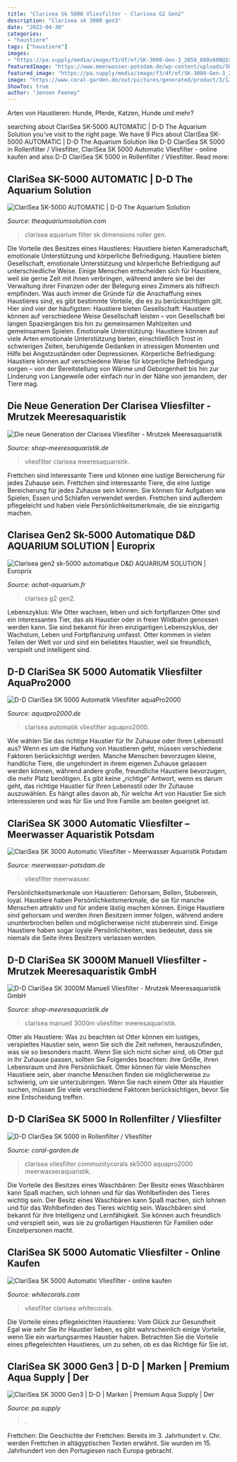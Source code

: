 ```yaml
---
title: "Clarisea Sk 5000 Vliesfilter - Clarisea G2 Gen2"
description: "Clarisea sk 3000 gen3"
date: "2022-04-30"
categories:
- "haustiere"
tags: ["haustiere"]
images:
- "https://pa.supply/media/image/f3/df/ef/SK-3000-Gen-3_2058_600x600@2x.jpg"
featuredImage: "https://www.meerwasser-potsdam.de/wp-content/uploads/SK-3000_3-450x450.png"
featured_image: "https://pa.supply/media/image/f3/df/ef/SK-3000-Gen-3_2058_600x600@2x.jpg"
image: "https://www.coral-garden.de/out/pictures/generated/product/3/1200_1200_86/d_d_clarisea_sk5000_vliessfilter.png"
ShowToc: true
author: "Jensen Feeney"
---
```



Arten von Haustieren: Hunde, Pferde, Katzen, Hunde und mehr?

	

		
searching about ClariSea SK-5000 AUTOMATIC | D-D The Aquarium Solution you've visit to the right page. We have 9 Pics about ClariSea SK-5000 AUTOMATIC | D-D The Aquarium Solution like D-D ClariSea SK 5000 in Rollenfilter / Vliesfilter, ClariSea SK 5000 Automatic Vliesfilter - online kaufen and also D-D ClariSea SK 5000 in Rollenfilter / Vliesfilter. Read more:
		
    
## ClariSea SK-5000 AUTOMATIC | D-D The Aquarium Solution

<img loading=lazy src="https://www.theaquariumsolution.com/sites/default/files/styles/text-with-image/public/image-groups/images/ClariSea-SK5000-dimensions-1.png?itok=hbhIkDVN" onerror="this.onerror=null;this.src='https://tse3.mm.bing.net/th?id=OIP.5Hj9DALScviltxEoPoTfiwAAAA&amp;pid=15.1';" alt="ClariSea SK-5000 AUTOMATIC | D-D The Aquarium Solution">

_Source: theaquariumsolution.com_

>clarisea aquarium filter sk dimensions roller gen. 

	

Die Vorteile des Besitzes eines Haustieres: Haustiere bieten Kameradschaft, emotionale Unterstützung und körperliche Befriedigung.
Haustiere bieten Gesellschaft, emotionale Unterstützung und körperliche Befriedigung auf unterschiedliche Weise. Einige Menschen entscheiden sich für Haustiere, weil sie gerne Zeit mit ihnen verbringen, während andere sie bei der Verwaltung ihrer Finanzen oder der Belegung eines Zimmers als hilfreich empfinden. Was auch immer die Gründe für die Anschaffung eines Haustieres sind, es gibt bestimmte Vorteile, die es zu berücksichtigen gilt. Hier sind vier der häufigsten: Haustiere bieten Gesellschaft: Haustiere können auf verschiedene Weise Gesellschaft leisten – von Gesellschaft bei langen Spaziergängen bis hin zu gemeinsamen Mahlzeiten und gemeinsamem Spielen. Emotionale Unterstützung: Haustiere können auf viele Arten emotionale Unterstützung bieten, einschließlich Trost in schwierigen Zeiten, beruhigende Gedanken in stressigen Momenten und Hilfe bei Angstzuständen oder Depressionen. Körperliche Befriedigung: Haustiere können auf verschiedene Weise für körperliche Befriedigung sorgen – von der Bereitstellung von Wärme und Geborgenheit bis hin zur Linderung von Langeweile oder einfach nur in der Nähe von jemandem, der Tiere mag.

    
## Die Neue Generation Der Clarisea Vliesfilter - Mrutzek Meeresaquaristik

<img loading=lazy src="https://www.shop-meeresaquaristik.de/images/product_images/info_images/27728_0.jpg" onerror="this.onerror=null;this.src='https://tse2.mm.bing.net/th?id=OIP.08LHDKynI_AXg62sGCZ2AQAAAA&amp;pid=15.1';" alt="Die neue Generation der Clarisea Vliesfilter - Mrutzek Meeresaquaristik">

_Source: shop-meeresaquaristik.de_

>vliesfilter clarisea meeresaquaristik. 

	

Frettchen sind interessante Tiere und können eine lustige Bereicherung für jedes Zuhause sein.
Frettchen sind interessante Tiere, die eine lustige Bereicherung für jedes Zuhause sein können. Sie können für Aufgaben wie Spielen, Essen und Schlafen verwendet werden. Frettchen sind außerdem pflegeleicht und haben viele Persönlichkeitsmerkmale, die sie einzigartig machen.

    
## Clarisea Gen2 Sk-5000 Automatique D&amp;D AQUARIUM SOLUTION | Europrix

<img loading=lazy src="https://www.achat-aquarium.fr/22207-thickbox_default/clarisea-g2-sk-5000-automatique.jpg" onerror="this.onerror=null;this.src='https://tse4.mm.bing.net/th?id=OIP.sBzJpUbm973ybh-F8NWLzAHaHa&amp;pid=15.1';" alt="Clarisea gen2 sk-5000 automatique D&amp;D AQUARIUM SOLUTION | Europrix">

_Source: achat-aquarium.fr_

>clarisea g2 gen2. 

	

Lebenszyklus: Wie Otter wachsen, leben und sich fortpflanzen
Otter sind ein interessantes Tier, das als Haustier oder in freier Wildbahn genossen werden kann. Sie sind bekannt für ihren einzigartigen Lebenszyklus, der Wachstum, Leben und Fortpflanzung umfasst. Otter kommen in vielen Teilen der Welt vor und sind ein beliebtes Haustier, weil sie freundlich, verspielt und intelligent sind.

    
## D-D ClariSea SK 5000 Automatik Vliesfilter AquaPro2000

<img loading=lazy src="https://www.aquapro2000.de/media/catalog/product/cache/1/image/1024x/c657acbaa43513bfcb392d597dba2b11/s/k/sk5-2.jpg" onerror="this.onerror=null;this.src='https://tse4.mm.bing.net/th?id=OIP.UIpURGwqJRMka_9Mw4yXIQHaHa&amp;pid=15.1';" alt="D-D ClariSea SK 5000 Automatik Vliesfilter aquaPro2000">

_Source: aquapro2000.de_

>clarisea automatik vliesfilter aquapro2000. 

	

Wie wählen Sie das richtige Haustier für Ihr Zuhause oder Ihren Lebensstil aus?
Wenn es um die Haltung von Haustieren geht, müssen verschiedene Faktoren berücksichtigt werden. Manche Menschen bevorzugen kleine, handliche Tiere, die ungehindert in ihrem eigenen Zuhause gelassen werden können, während andere große, freundliche Haustiere bevorzugen, die mehr Platz benötigen. Es gibt keine „richtige“ Antwort, wenn es darum geht, das richtige Haustier für Ihren Lebensstil oder Ihr Zuhause auszuwählen. Es hängt alles davon ab, für welche Art von Haustier Sie sich interessieren und was für Sie und Ihre Familie am besten geeignet ist.

    
## ClariSea SK 3000 Automatic Vliesfilter – Meerwasser Aquaristik Potsdam

<img loading=lazy src="https://www.meerwasser-potsdam.de/wp-content/uploads/SK-3000_3-450x450.png" onerror="this.onerror=null;this.src='https://tse2.mm.bing.net/th?id=OIP.WIafsVDszp5wLFF0l-lfqgAAAA&amp;pid=15.1';" alt="ClariSea SK 3000 Automatic Vliesfilter – Meerwasser Aquaristik Potsdam">

_Source: meerwasser-potsdam.de_

>vliesfilter meerwasser. 

	

Persönlichkeitsmerkmale von Haustieren: Gehorsam, Bellen, Stubenrein, loyal.
Haustiere haben Persönlichkeitsmerkmale, die sie für manche Menschen attraktiv und für andere lästig machen können. Einige Haustiere sind gehorsam und werden ihren Besitzern immer folgen, während andere ununterbrochen bellen und möglicherweise nicht stubenrein sind. Einige Haustiere haben sogar loyale Persönlichkeiten, was bedeutet, dass sie niemals die Seite ihres Besitzers verlassen werden.

    
## D-D ClariSea SK 3000M Manuell Vliesfilter - Mrutzek Meeresaquaristik GmbH

<img loading=lazy src="https://www.shop-meeresaquaristik.de/images/product_images/info_images/20981_3.jpg" onerror="this.onerror=null;this.src='https://tse4.mm.bing.net/th?id=OIP.788HPTYDpMUCeEgHjVKH3QAAAA&amp;pid=15.1';" alt="D-D ClariSea SK 3000M Manuell Vliesfilter - Mrutzek Meeresaquaristik GmbH">

_Source: shop-meeresaquaristik.de_

>clarisea manuell 3000m vliesfilter meeresaquaristik. 

	

Otter als Haustiere: Was zu beachten ist
Otter können ein lustiges, verspieltes Haustier sein, wenn Sie sich die Zeit nehmen, herauszufinden, was sie so besonders macht. Wenn Sie sich nicht sicher sind, ob Otter gut in Ihr Zuhause passen, sollten Sie Folgendes beachten: ihre Größe, ihren Lebensraum und ihre Persönlichkeit. Otter können für viele Menschen Haustiere sein, aber manche Menschen finden sie möglicherweise zu schwierig, um sie unterzubringen. Wenn Sie nach einem Otter als Haustier suchen, müssen Sie viele verschiedene Faktoren berücksichtigen, bevor Sie eine Entscheidung treffen.

    
## D-D ClariSea SK 5000 In Rollenfilter / Vliesfilter

<img loading=lazy src="https://www.coral-garden.de/out/pictures/generated/product/3/1200_1200_86/d_d_clarisea_sk5000_vliessfilter.png" onerror="this.onerror=null;this.src='https://tse3.mm.bing.net/th?id=OIP.5-zCSrIcWbLxwuzauhwhxgHaHa&amp;pid=15.1';" alt="D-D ClariSea SK 5000 in Rollenfilter / Vliesfilter">

_Source: coral-garden.de_

>clarisea vliesfilter communitycorals sk5000 aquapro2000 meerwasseraquaristik. 

	

Die Vorteile des Besitzes eines Waschbären: Der Besitz eines Waschbären kann Spaß machen, sich lohnen und für das Wohlbefinden des Tieres wichtig sein.
Der Besitz eines Waschbären kann Spaß machen, sich lohnen und für das Wohlbefinden des Tieres wichtig sein. Waschbären sind bekannt für ihre Intelligenz und Lernfähigkeit. Sie können auch freundlich und verspielt sein, was sie zu großartigen Haustieren für Familien oder Einzelpersonen macht.

    
## ClariSea SK 5000 Automatic Vliesfilter - Online Kaufen

<img loading=lazy src="https://www.whitecorals.com/media/images/org/1sk5000.jpg" onerror="this.onerror=null;this.src='https://tse4.mm.bing.net/th?id=OIP.YSEdG2R4jzmNo3Y5iTRn4QHaE8&amp;pid=15.1';" alt="ClariSea SK 5000 Automatic Vliesfilter - online kaufen">

_Source: whitecorals.com_

>vliesfilter clarisea whitecorals. 

	

Die Vorteile eines pflegeleichten Haustieres: Vom Glück zur Gesundheit
Egal wie sehr Sie Ihr Haustier lieben, es gibt wahrscheinlich einige Vorteile, wenn Sie ein wartungsarmes Haustier haben. Betrachten Sie die Vorteile eines pflegeleichten Haustieres, um zu sehen, ob es das Richtige für Sie ist.

    
## ClariSea SK 3000 Gen3 | D-D | Marken | Premium Aqua Supply | Der

<img loading=lazy src="https://pa.supply/media/image/f3/df/ef/SK-3000-Gen-3_2058_600x600@2x.jpg" onerror="this.onerror=null;this.src='https://tse2.mm.bing.net/th?id=OIP.s07JlcfvvCVlljD51PjsaQHaJ4&amp;pid=15.1';" alt="ClariSea SK 3000 Gen3 | D-D | Marken | Premium Aqua Supply | Der">

_Source: pa.supply_

>. 

	

Frettchen: Die Geschichte der Frettchen: Bereits im 3. Jahrhundert v. Chr. werden Frettchen in altägyptischen Texten erwähnt. Sie wurden im 15. Jahrhundert von den Portugiesen nach Europa gebracht.

